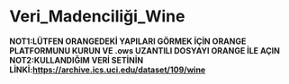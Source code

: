# Veri_Madenciliği_Wine

**NOT1:LÜTFEN ORANGEDEKİ YAPILARI GÖRMEK İÇİN ORANGE PLATFORMUNU KURUN VE .ows UZANTILI DOSYAYI ORANGE İLE AÇIN**  
**NOT2:KULLANDIĞIM VERİ SETİNİN LİNKİ:https://archive.ics.uci.edu/dataset/109/wine**
